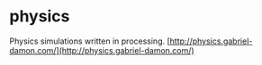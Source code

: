 physics
=======

Physics simulations written in processing. [http://physics.gabriel-damon.com/](http://physics.gabriel-damon.com/)
